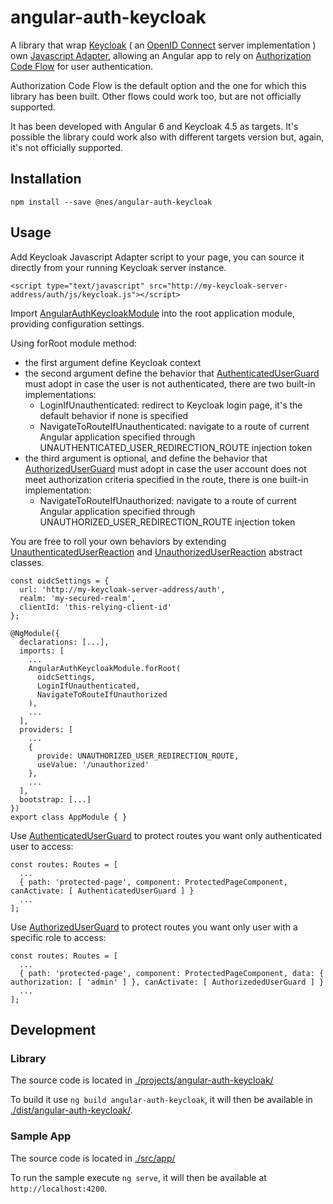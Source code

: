 # angular-auth-keycloak
A library that wrap [Keycloak](https://www.keycloak.org) ( an [OpenID Connect](https://openid.net/connect/) server implementation ) own [Javascript Adapter](https://www.keycloak.org/docs/latest/securing_apps/index.html#_javascript_adapter), allowing an Angular app to rely on [Authorization Code Flow](https://openid.net/specs/openid-connect-core-1_0.html#CodeFlowAuth) for user authentication.

Authorization Code Flow is the default option and the one for which this library has been built.
Other flows could work too, but are not officially supported.

It has been developed with Angular 6 and Keycloak 4.5 as targets.
It's possible the library could work also with different targets version but, again, it's not officially supported.

## Installation
```
npm install --save @nes/angular-auth-keycloak
```

## Usage
Add Keycloak Javascript Adapter script to your page, you can source it directly from your running Keycloak server instance.
```
<script type="text/javascript" src="http://my-keycloak-server-address/auth/js/keycloak.js"></script>
```
Import [AngularAuthKeycloakModule](projects/angular-auth-keycloak/src/lib/angular-auth-keycloak.module.ts) into the root application module, providing configuration settings.

Using forRoot module method:
- the first argument define Keycloak context
- the second argument define the behavior that [AuthenticatedUserGuard](projects/angular-auth-keycloak/src/lib/authenticated-user.guard.ts) must adopt in case the user is not authenticated, there are two built-in implementations:
  - LoginIfUnauthenticated: redirect to Keycloak login page, it's the default behavior if none is specified
  - NavigateToRouteIfUnauthenticated: navigate to a route of current Angular application specified through UNAUTHENTICATED_USER_REDIRECTION_ROUTE injection token
- the third argument is optional, and define the behavior that [AuthorizedUserGuard](projects/angular-auth-keycloak/src/lib/authorized-user.guard.ts) must adopt in case the user account does not meet authorization criteria specified in the route, there is one built-in implementation:
  - NavigateToRouteIfUnauthorized: navigate to a route of current Angular application specified through UNAUTHORIZED_USER_REDIRECTION_ROUTE injection token

You are free to roll your own behaviors by extending [UnauthenticatedUserReaction](projects/angular-auth-keycloak/src/lib/unauthenticated-user.reaction.ts) and [UnauthorizedUserReaction](projects/angular-auth-keycloak/src/lib/unauthorized-user.reaction.ts) abstract classes.
```
const oidcSettings = {
  url: 'http://my-keycloak-server-address/auth',
  realm: 'my-secured-realm',
  clientId: 'this-relying-client-id'
};

@NgModule({
  declarations: [...],
  imports: [
    ...
    AngularAuthKeycloakModule.forRoot(
      oidcSettings,
      LoginIfUnauthenticated,
      NavigateToRouteIfUnauthorized
    ),
    ...
  ],
  providers: [
    ...
    {
      provide: UNAUTHORIZED_USER_REDIRECTION_ROUTE,
      useValue: '/unauthorized'
    },
    ...
  ],
  bootstrap: [...]
})
export class AppModule { }
```

Use [AuthenticatedUserGuard](projects/angular-auth-keycloak/src/lib/authenticated-user.guard.ts) to protect routes you want only authenticated user to access:
```
const routes: Routes = [
  ...
  { path: 'protected-page', component: ProtectedPageComponent, canActivate: [ AuthenticatedUserGuard ] }
  ...
];
```

Use [AuthorizedUserGuard](projects/angular-auth-keycloak/src/lib/authorized-user.guard.ts) to protect routes you want only user with a specific role to access:
```
const routes: Routes = [
  ...
  { path: 'protected-page', component: ProtectedPageComponent, data: { authorization: [ 'admin' ] }, canActivate: [ AuthorizededUserGuard ] }
  ...
];
```

## Development
### Library
The source code is located in [./projects/angular-auth-keycloak/](projects/angular-auth-keycloak)

To build it use `ng build angular-auth-keycloak`, it will then be available in [./dist/angular-auth-keycloak/](dist/angular-auth-keycloak).

### Sample App
The source code is located in [./src/app/](src/app)

To run the sample execute `ng serve`, it will then be available at `http://localhost:4200`.
